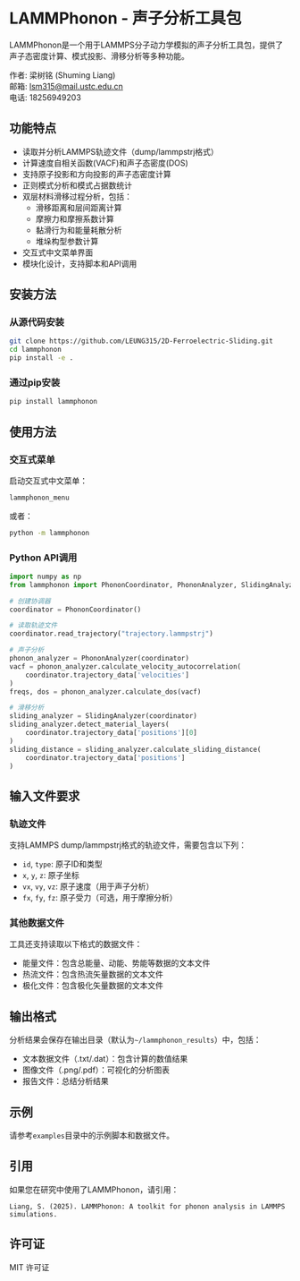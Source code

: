 # LAMMPhonon - 声子分析工具包

LAMMPhonon是一个用于LAMMPS分子动力学模拟的声子分析工具包，提供了声子态密度计算、模式投影、滑移分析等多种功能。

作者: 梁树铭 (Shuming Liang)  
邮箱: lsm315@mail.ustc.edu.cn  
电话: 18256949203

## 功能特点

- 读取并分析LAMMPS轨迹文件（dump/lammpstrj格式）
- 计算速度自相关函数(VACF)和声子态密度(DOS)
- 支持原子投影和方向投影的声子态密度计算
- 正则模式分析和模式占据数统计
- 双层材料滑移过程分析，包括：
  - 滑移距离和层间距离计算
  - 摩擦力和摩擦系数计算
  - 黏滑行为和能量耗散分析
  - 堆垛构型参数计算
- 交互式中文菜单界面
- 模块化设计，支持脚本和API调用

## 安装方法

### 从源代码安装

```bash
git clone https://github.com/LEUNG315/2D-Ferroelectric-Sliding.git
cd lammphonon
pip install -e .
```

### 通过pip安装

```bash
pip install lammphonon
```

## 使用方法

### 交互式菜单

启动交互式中文菜单：

```bash
lammphonon_menu
```

或者：

```bash
python -m lammphonon
```

### Python API调用

```python
import numpy as np
from lammphonon import PhononCoordinator, PhononAnalyzer, SlidingAnalyzer

# 创建协调器
coordinator = PhononCoordinator()

# 读取轨迹文件
coordinator.read_trajectory("trajectory.lammpstrj")

# 声子分析
phonon_analyzer = PhononAnalyzer(coordinator)
vacf = phonon_analyzer.calculate_velocity_autocorrelation(
    coordinator.trajectory_data['velocities']
)
freqs, dos = phonon_analyzer.calculate_dos(vacf)

# 滑移分析
sliding_analyzer = SlidingAnalyzer(coordinator)
sliding_analyzer.detect_material_layers(
    coordinator.trajectory_data['positions'][0]
)
sliding_distance = sliding_analyzer.calculate_sliding_distance(
    coordinator.trajectory_data['positions']
)
```

## 输入文件要求

### 轨迹文件

支持LAMMPS dump/lammpstrj格式的轨迹文件，需要包含以下列：

- `id`, `type`: 原子ID和类型
- `x`, `y`, `z`: 原子坐标
- `vx`, `vy`, `vz`: 原子速度（用于声子分析）
- `fx`, `fy`, `fz`: 原子受力（可选，用于摩擦分析）

### 其他数据文件

工具还支持读取以下格式的数据文件：

- 能量文件：包含总能量、动能、势能等数据的文本文件
- 热流文件：包含热流矢量数据的文本文件
- 极化文件：包含极化矢量数据的文本文件

## 输出格式

分析结果会保存在输出目录（默认为`~/lammphonon_results`）中，包括：

- 文本数据文件（.txt/.dat）：包含计算的数值结果
- 图像文件（.png/.pdf）：可视化的分析图表
- 报告文件：总结分析结果

## 示例

请参考`examples`目录中的示例脚本和数据文件。

## 引用

如果您在研究中使用了LAMMPhonon，请引用：

```
Liang, S. (2025). LAMMPhonon: A toolkit for phonon analysis in LAMMPS simulations.
```

## 许可证

MIT 许可证 
